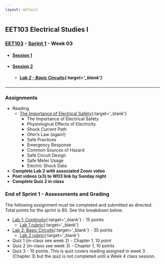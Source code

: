 ```yaml
---
layout: default
---
```


## EET103 Electrical Studies I

### [EET103](../../) - [Sprint 1](../) - Week 03

- #### [<span style="cursor: pointer;">Session 1</span>](s1/)

- #### [<span style="cursor: pointer;">Session 2</span>](s2/)

    - ##### [Lab 2 - Basic Circuits](../../labs/l02_basic_circuit/){:target='_blank'}

---

### Assignments
- Reading 
    - [The Importance of Electrical Safety](https://www.allaboutcircuits.com/textbook/direct-current/chpt-3/importance-electrical-safety/){:target='_blank'}
        - The Importance of Electrical Safety
        - Physiological Effects of Electricity
        - Shock Current Path
        - Ohm’s Law (again!)
        - Safe Practices
        - Emergency Response
        - Common Sources of Hazard
        - Safe Circuit Design
        - Safe Meter Usage
        - Electric Shock Data
- **Complete Lab 2 with associated Zoom video**
- **Post videos (x3) to W03 link by Sunday night**
- **Complete Quiz 2 in class**

### End of Sprint 1 - Assessments and Grading
The following assignment must be completed and submitted as directed. Total points for the sprint is 80. See the breakdown below.

- [Lab 1: Continuity](../../labs/l01_continuity/){:target='_blank'} - 15 points    
    - [Lab 1 rubric](../../labs/l01_continuity/l01_rubric.pdf){:target='_blank'}
- [Lab 2: Basic Circuits](../../labs/l02_basic_circuit/){:target='_blank'} - 35 points    
    - [Lab 2 rubric](../../labs/l02_basic_circuit/l02_rubric.pdf){:target='_blank'}    
- Quiz 1 (in-class see week 2) - Chapter 1, 10 point
- Quiz 2 (in-class see week 3) - Chapter 1, 10 points
- Quiz 3 - 10 points. This is quiz covers reading assigned in week 3 (Chapter 3) but the quiz is not completed until a Week 4 class session.

    
